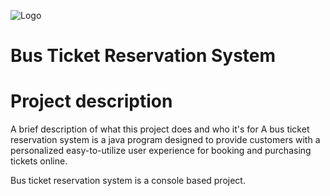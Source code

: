 ![Logo](https://github.com/priyankasanodiya14/gleaming-experience-7292/blob/main/BusReservationSystem/Logo/logo.png?raw=true)
# Bus Ticket Reservation System
# Project description
A brief description of what this project does and who it's for A bus ticket reservation system is a java program designed to provide customers with a personalized easy-to-utilize user experience for booking and purchasing tickets online.

Bus ticket reservation system is a console based project.

